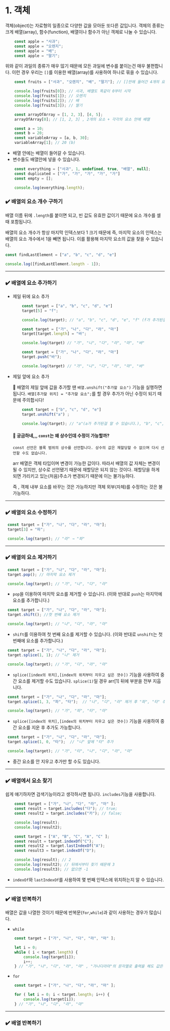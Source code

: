 # 1. 객체

객체(object)는 자료형의 일종으로 다양한 값을 모아둔 또다른 값입니다. 객체의 종류는 크게 배열(array), 함수(function), 배열이나 함수가 아닌 객체로 나눌 수 있습니다.

```js
    const apple = "사과";
    const apple = "오렌지";
    const apple = "배";
    const apple = "딸기";
```
위와 같이 과일의 종류가 매우 많기 때문에 모든 과일에 변수를 붙이는건 매우 불편합니다. 이런 경우 우리는 `[]`를 이용한 배열(array)를 사용하여 하나로 묶을 수 있습니다. 

```js
    const fruits = ["사과", "오렌지", "배", "딸기"]; // []안에 들어간 4개의 요소들.

    console.log(fruits[0]); // 사과, 배열도 똑같이 0부터 시작
    console.log(fruits[1]); // 오렌지
    console.log(fruits[2]); // 배
    console.log(fruits[3]); // 딸기
```

```js
    const arrayOfArray = [1, 2, 3], [4, 5];
    arrayOfArray[0]; // [1, 2, 3] , 2개의 요소 + 각각의 요소 안에 배열

    const a = 10;
    const b = 20;
    const variableArray = [a, b, 30];
    variableArray[1]; // 20 (b)
```

- 배열 안에는 배열이 들어갈 수 있습니다.
- 변수들도 배열안에 넣을 수 있습니다.


```js
    const everything = ["사과", 1, undefined, true, "배열", null];
    const duplicated = ["가", "가", "가", "가", "가"]
    const empty = [];

    console.log(everything.length);
```


### ✔️ 배열의 요소 개수 구하기

배열 이름 뒤에 `.length`를 붙이면 되고, 빈 값도 유효한 값이기 때문에 요소 개수를 셀 때 포함됩니다.

배열의 요소 개수가 항상 마지막 인덱스보다 1 크기 때문에 즉, 마지막 요소의 인덱스는 배열의 요소 개수에서 1을 빼면 됩니다. 이를 활용해 마지막 요소의 값을 찾을 수 있습니다.

```js
const findLastElement = ["a", "b", "c", "d", "e"]

console.log([findLastElement.length - 1]);
```
---    
### ✔️ 배열에 요소 추가하기

- 제일 뒤에 요소 추가


    ```js
        const target = ["a", "b", "c", "d", "e"]
        target[5] = "f";

        console.log(target); // "a", "b", "c", "d", "e", "f" (f가 추가된걸 알 수 있습니다.)
    ```

    ```js
        const target = ["가", "나", "다", "라", "마"]
        target[target.length] = "바";

        console.log(target) // "가", "나", "다", "라", "마", "바"
    ```

    ```js
        const target = ["가", "나", "다", "라", "마"]
        target.push("바");

        console.log(target) // "가", "나", "다", "라", "마", "바"
    ```
- 제일 앞에 요소 추가

    🧐 배열의 제일 앞에 값을 추가할 땐 `배열.unshift("추가할 요소")` 기능을 실행하면 됩니다. `배열[추가할 위치] = "추가할 요소";`를 할 경우 추가가 아닌 수정이 되기 때문에 주의합시다!

    ```js
        const target = ["b", "c", "d", "e"]
        target.unshift("a") ;

        console.log(target); // "a"(a가 추가된걸 알 수 있습니다.), "b", "c", "d", "e" 
    ```

    #### 🧐 궁금하네,,, `const`는 왜 상수인데 수정이 가능할까?

    ```plain/text
    const 선언은 블록 범위의 상수를 선언합니다. 상수의 값은 재할당할 수 없으며 다시 선언할 수도 없습니다.
    ```
    
    arr 배열은 객체 타입이며 변경이 가능한 값이다. 따라서 배열의 값 자체는 변경이 될 수 있지만, 상수로 선언됐기 때문에 재할당은 되지 않는 것이다. 재할당을 하게 되면 가리키고 있는(처음)주소가 변경되기 때문에 이는 불가능하다.

    즉 , 객체 내부 요소를 바꾸는 것은 가능하지만 객체 외부(자체)를 수정하는 것은 불가능하다.

---
### ✔️ 배열의 요소 수정하기

```js
 const target = ["가", "나", "다", "라", "마"];
 target[3] = "파";

 console.log(target); // "라" → "파" 
```

---
### ✔️ 배열의 요소 제거하기

```js
 const target = ["가", "나", "다", "라", "마"];
 target.pop(); // 마지막 요소 제거

 console.log(target); // "가", "나", "다", "라"
```

- `pop`을 이용하여 마지막 요소를 제거할 수 있습니다. (이와 반대로 `push`는 마지막에 요소를 추가합니다.)

```js
 const target = ["가", "나", "다", "라", "마"];
 target.shift(); //첫 번째 요소 제거

 console.log(target); // "나", "다", "라", "마" 
```

- `shift`를 이용하여 첫 번째 요소를 제거할 수 있습니다. (이와 반대로 `unshift`는 첫 번째에 요소를 추가합니다.)

```js
 const target = ["가", "나", "다", "라", "마"];
 target.splice(1, 1); // "나" 제거

 console.log(target); // "가", "다", "라", "마"
```

- `splice([index의 위치],[index의 위치부터 지우고 싶은 갯수])` 기능을 사용하여 중간 요소를 제거할 수도 있습니다. `splice(1)`일 경우 arr[1] 뒤에 부분을 전부 지웁니다. 

```js
 const target = ["가", "나", "다", "라", "마"];
 target.splice(1, 3, "파", "타");  // "나", "다", "라" 제거 후 "파", "타" 추가

 console.log(target); // "가", "파", "타", "마"
```

- `splice([index의 위치],[index의 위치부터 지우고 싶은 갯수])` 기능을 사용하여 중간 요소를 지운 후 추가도 가능합니다.

```js
 const target = ["가", "나", "다", "라", "마"];
 target.splice(1, 0, "타");  // "나" 앞에 "타" 추가

 console.log(target); // "가", "타", "나", "다", "라", "마"
```

- 중간 요소를 안 지우고 추가만 할 수도 있습니다.
---
### ✔️ 배열에서 요소 찾기

쉽게 얘기하자면 검색기능이라고 생각하시면 됩니다. `includes`기능을 사용합니다.

```js
    const target = ["가", "나", "다", "라", "마" ];
    const result = target.includes("다"); // true;
    const result2 = target.includes("카"); // false;

    console.log(result);
    console.log(result2);
```
```js
    const target = ["A", "B", "C", "A", "C" ];
    const result = target.indexOf("C"); 
    const result2 = target.lastIndexOf("A"); 
    const result3 = target.indexOf("D");

    console.log(result); // 2
    console.log(result2); // 뒤에서부터 찾기 때문에 3
    console.log(result3); // 없으면 -1
```

- `indexOf`와 `lastIndexOf`를 사용하여 몇 번째 인덱스에 위치하는지 알 수 있습니다.
---

### ✔️ 배열 반복하기

배열은 값을 나열한 것이기 때문에 반복문(`for`,`while`)과 같이 사용하는 경우가 많습니다.

- `while`
```js
    const target = ["가", "나", "다", "라", "마" ];

    let i = 0;
    while ( i < target.length) {
        console.log(target[i]);
        i++;
    } // "가", "나", "다", "라", "마" , "가나다라마"의 문자열로 출력을 해도 값은 똑같습니다.
```
- `for`
```js
    const target = ["가", "나", "다", "라", "마" ];

    for ( let i = 0; i < target.length; i++) {
        console.log(target[i]);
    } // "가", "나", "다", "라", "마"
```
---




### ✔️ 배열 반복하기